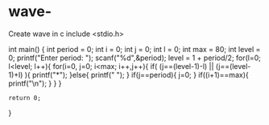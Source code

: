 # wave-
Create wave in c
include <stdio.h>

int main()
{
	int period = 0;
	int i = 0;
	int j = 0;
	int l = 0;
	int max = 80;
	int level = 0;
	printf("Enter period: ");
	scanf("%d",&period);
	level = 1 + period/2;
	for(l=0; l<level; l++){
		for(i=0, j=0; i<max; i++,j++){
			if( (j==(level-1)-l) || (j==(level-1)+l) ){
				printf("*");
			}else{
				printf(" ");
			}
			if(j==period){
				j=0;
			}
			if((i+1)==max){
				printf("\n");
			}
		}
	}

	return 0;
}
